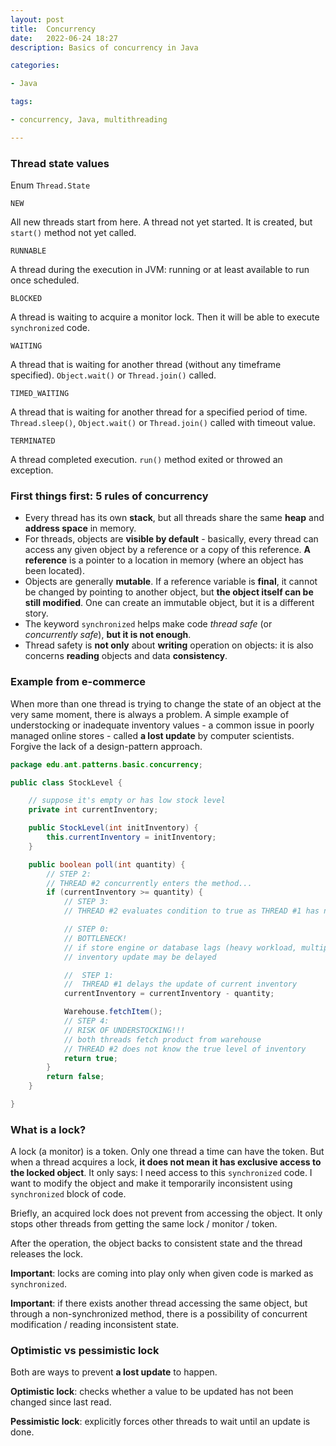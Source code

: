 ```yaml
---
layout: post
title:  Concurrency
date:   2022-06-24 18:27
description: Basics of concurrency in Java

categories:

- Java

tags:

- concurrency, Java, multithreading

---
```


### Thread state values 

Enum ```Thread.State```

```NEW```

All new threads start from here. A thread not yet started. It is created, but ```start()``` method not yet called.

```RUNNABLE```

A thread during the execution in JVM: running or at least available to run once scheduled.

```BLOCKED```

A thread is waiting to acquire a monitor lock. Then it will be able to execute ```synchronized``` code.

```WAITING```

A thread that is waiting for another thread (without any timeframe specified). ```Object.wait()``` or ```Thread.join()``` called.

```TIMED_WAITING```

A thread that is waiting for another thread for a specified period of time. ```Thread.sleep()```,
```Object.wait()``` or ```Thread.join()``` called with timeout value.

```TERMINATED```

A thread completed execution. ```run()``` method exited or throwed an exception.

### First things first: 5 rules of concurrency

- Every thread has its own **stack**, but all threads share the same **heap** and  **address space** in memory.
- For threads, objects are **visible by default** - basically, every thread can access any given object by a reference or a copy of this reference. 
**A reference** is a pointer to a location in memory (where an object has been located).
- Objects are generally **mutable**.  If a reference variable is **final**, it cannot be changed by pointing to another object, 
but **the object itself can be still modified**. One can create an immutable object, but it is a different story.
- The keyword ```synchronized``` helps make code *thread safe* (or *concurrently safe*), **but it is not enough**.
- Thread safety is **not only** about **writing** operation on objects: it is also concerns **reading** objects and data **consistency**.

### Example from e-commerce

When more than one thread is trying to change the state of an object at the very same moment, there is always a problem.
A simple example of understocking or inadequate inventory values - a common issue in poorly managed online stores - 
called **a lost update** by computer scientists.
Forgive the lack of a design-pattern approach.

```java
package edu.ant.patterns.basic.concurrency;

public class StockLevel {

    // suppose it's empty or has low stock level
    private int currentInventory;

    public StockLevel(int initInventory) {
        this.currentInventory = initInventory;
    }

    public boolean poll(int quantity) {
        // STEP 2:
        // THREAD #2 concurrently enters the method...
        if (currentInventory >= quantity) {
            // STEP 3:
            // THREAD #2 evaluates condition to true as THREAD #1 has not managed to update the inventory yet

            // STEP 0:
            // BOTTLENECK!
            // if store engine or database lags (heavy workload, multiple users, fetching upstream data, sourcing downstream data)
            // inventory update may be delayed

            //  STEP 1:
            //  THREAD #1 delays the update of current inventory
            currentInventory = currentInventory - quantity;

            Warehouse.fetchItem();
            // STEP 4:
            // RISK OF UNDERSTOCKING!!!
            // both threads fetch product from warehouse
            // THREAD #2 does not know the true level of inventory
            return true;
        }
        return false;
    }

}

```

### What is a lock?

A lock (a monitor) is a token. Only one thread a time can have the token.
But when a thread acquires a lock, **it does not mean it has exclusive access to the locked object**. 
It only says: I need access to this ```synchronized``` code. I want to modify the object 
and make it temporarily inconsistent using ```synchronized``` block of code.

Briefly, an acquired lock does not prevent from accessing the object.
It only stops other threads from getting the same lock / monitor / token.

After the operation, the object backs to consistent state and the thread releases the lock.

**Important**: locks are coming into play only when given code is marked as ```synchronized```.

**Important**: if there exists another thread accessing the same object, but through a non-synchronized method,
there is a possibility of concurrent modification / reading inconsistent state.

### Optimistic vs pessimistic lock

Both are ways to prevent **a lost update** to happen.

**Optimistic lock**: checks whether a value to be updated has not been changed since last read.

**Pessimistic lock**: explicitly forces other threads to wait until an update is done.




